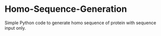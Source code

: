 # Homo-Sequence-Generation
Simple Python code to generate homo sequence of protein with sequence input only.
